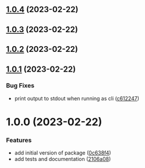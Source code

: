## [1.0.4](https://github.com/bbeesley/pr-metadata/compare/v1.0.3...v1.0.4) (2023-02-22)

## [1.0.3](https://github.com/bbeesley/pr-metadata/compare/v1.0.2...v1.0.3) (2023-02-22)

## [1.0.2](https://github.com/bbeesley/pr-metadata/compare/v1.0.1...v1.0.2) (2023-02-22)

## [1.0.1](https://github.com/bbeesley/pr-metadata/compare/v1.0.0...v1.0.1) (2023-02-22)


### Bug Fixes

* print output to stdout when running as cli ([c612247](https://github.com/bbeesley/pr-metadata/commit/c612247bc96fc9223e9fba34cd43a9fdf8d889d7))

# 1.0.0 (2023-02-22)


### Features

* add initial version of package ([0c638f4](https://github.com/bbeesley/pr-metadata/commit/0c638f4514553b51e735988d1e9a9a1291344195))
* add tests and documentation ([2106a08](https://github.com/bbeesley/pr-metadata/commit/2106a0891c36ca2938abf4720326021ccd11add8))
